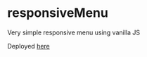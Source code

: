 # responsiveMenu
Very simple responsive menu using vanilla JS 

Deployed [here](https://fmarcio.github.io/responsiveMenu/)
